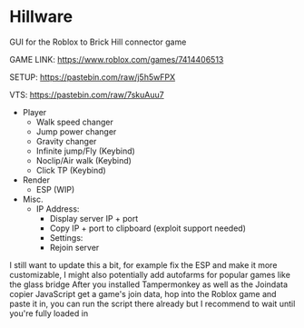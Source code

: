 # Hillware
GUI for the Roblox to Brick Hill connector game

GAME LINK: https://www.roblox.com/games/7414406513

SETUP: https://pastebin.com/raw/j5h5wFPX

VTS: https://pastebin.com/raw/7skuAuu7


- Player
  - Walk speed changer
  - Jump power changer
  - Gravity changer
  - Infinite jump/Fly (Keybind)
  - Noclip/Air walk (Keybind)
  - Click TP (Keybind)
- Render
  - ESP (WIP)
- Misc.
  * IP Address:
    - Display server IP + port
    - Copy IP + port to clipboard (exploit support needed)
    * Settings:
    - Rejoin server

I still want to update this a bit, for example fix the ESP and make it more customizable, I might also potentially add autofarms for popular games like the glass bridge
After you installed Tampermonkey as well as the Joindata copier JavaScript get a game's join data, hop into the Roblox game and paste it in, you can run the script there already but I recommend to wait until you're fully loaded in
